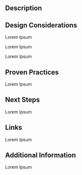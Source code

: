 ## Description 

<text> 

 

 

 

## Design Considerations 

 

Lorem Ipsum 

 

Lorem Ipsum 

 

Lorem Ipsum 

## Proven Practices 

Lorem Ipsum 

 

 

## Next Steps 

Lorem Ipsum 

 

 

## Links 

Lorem Ipsum 

 

## Additional Information 

 

Lorem Ipsum 
